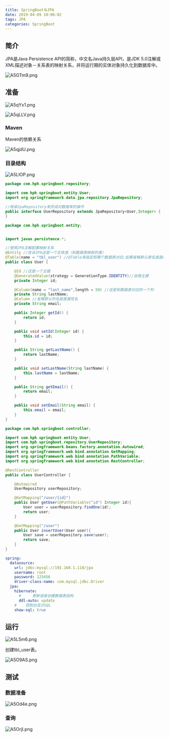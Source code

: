```yaml
---
title: SpringBoot与JPA
date: 2019-04-09 10:06:02
tags: JPA
categories: SpringBoot 
---
```


## 简介

JPA是Java Persistence API的简称，中文名Java持久层API，是JDK 5.0注解或XML描述对象－关系表的映射关系，并将运行期的实体对象持久化到数据库中。

![A5GTm9.png](https://s2.ax1x.com/2019/04/08/A5GTm9.png)

## 准备

![A5qYx1.png](https://s2.ax1x.com/2019/04/09/A5qYx1.png)

![A5qLLV.png](https://s2.ax1x.com/2019/04/09/A5qLLV.png)

### Maven

Maven的依赖关系

![A5qjdU.png](https://s2.ax1x.com/2019/04/09/A5qjdU.png)

### 目录结构

![A5LlOP.png](https://s2.ax1x.com/2019/04/09/A5LlOP.png)

```java
package com.hph.springboot.repository;

import com.hph.springboot.entity.User;
import org.springframework.data.jpa.repository.JpaRepository;

//继承JpaRepository来完成对数据库的操作
public interface UserRepository extends JpaRepository<User,Integer> {
}
```

```java
package com.hph.springboot.entity;


import javax.persistence.*;

//使用JPA注解配置映射关系
@Entity //告诉JPA这是一个实体类（和数据表映射的类）
@Table(name = "tbl_user") //@Table来指定和哪个数据表对应;如果省略默认表名就是user；
public class User {

    @Id //这是一个主键
    @GeneratedValue(strategy = GenerationType.IDENTITY)//自增主键
    private Integer id;

    @Column(name = "last_name",length = 50) //这是和数据表对应的一个列
    private String lastName;
    @Column //省略默认列名就是属性名
    private String email;

    public Integer getId() {
        return id;
    }

    public void setId(Integer id) {
        this.id = id;
    }

    public String getLastName() {
        return lastName;
    }

    public void setLastName(String lastName) {
        this.lastName = lastName;
    }

    public String getEmail() {
        return email;
    }

    public void setEmail(String email) {
        this.email = email;
    }
}
```

```java
package com.hph.springboot.controller;

import com.hph.springboot.entity.User;
import com.hph.springboot.repository.UserRepository;
import org.springframework.beans.factory.annotation.Autowired;
import org.springframework.web.bind.annotation.GetMapping;
import org.springframework.web.bind.annotation.PathVariable;
import org.springframework.web.bind.annotation.RestController;

@RestController
public class UserController {

    @Autowired
    UserRepository userRepository;

    @GetMapping("/user/{id}")
    public User getUser(@PathVariable("id") Integer id){
        User user = userRepository.findOne(id);
        return user;
    }

    @GetMapping("/user")
    public User insertUser(User user){
        User save = userRepository.save(user);
        return save;
    }
}
```


```yaml
spring:
  datasource:
    url: jdbc:mysql://192.168.1.110/jpa
    username: root
    password: 123456
    driver-class-name: com.mysql.jdbc.Driver
  jpa:
    hibernate:
      #     更新或者创建数据表结构
      ddl-auto: update
    #    控制台显示SQL
    show-sql: true
```

## 运行

![A5L5m6.png](https://s2.ax1x.com/2019/04/09/A5L5m6.png)

创建tbl_user表。

![A5O9AS.png](https://s2.ax1x.com/2019/04/09/A5O9AS.png)

## 测试 

### 数据准备

![A5Od4e.png](https://s2.ax1x.com/2019/04/09/A5Od4e.png)

### 查询

![A5OrjI.png](https://s2.ax1x.com/2019/04/09/A5OrjI.png)

